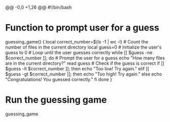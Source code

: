 @@ -0,0 +1,26 @@
#!/bin/bash
# Function to prompt user for a guess
guessing_game() {
    local correct_number=$(ls -1 | wc -l)  # Count the number of files in the current directory
    local guess=0  # Initialize the user's guess to 0
    # Loop until the user guesses correctly
    while [[ $guess -ne $correct_number ]]; do
        # Prompt the user for a guess
        echo "How many files are in the current directory?"
        read guess
        # Check if the guess is correct
        if [[ $guess -lt $correct_number ]]; then
            echo "Too low! Try again."
        elif [[ $guess -gt $correct_number ]]; then
            echo "Too high! Try again."
        else
            echo "Congratulations! You guessed correctly."
        fi
    done
}
# Run the guessing game
guessing_game
